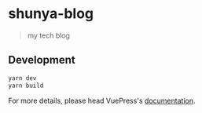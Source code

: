 # shunya-blog

> my tech blog

## Development

```bash
yarn dev
yarn build
```

For more details, please head VuePress's [documentation](https://v1.vuepress.vuejs.org/).

